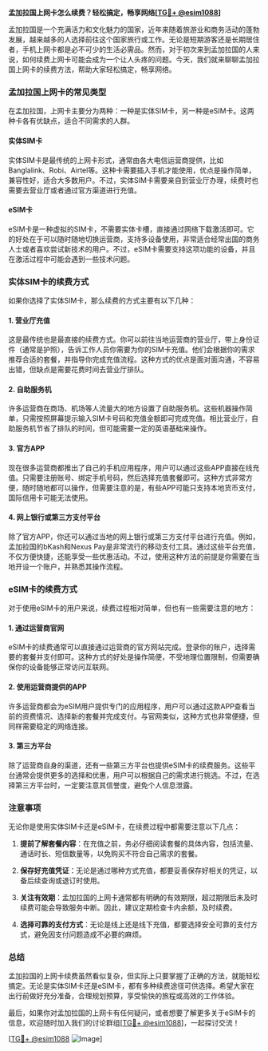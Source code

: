 **孟加拉国上网卡怎么续费？轻松搞定，畅享网络[[TG💪+ @esim1088](https://t.me/s/esim1088)]**

孟加拉国是一个充满活力和文化魅力的国家，近年来随着旅游业和商务活动的蓬勃发展，越来越多的人选择前往这个国家旅行或工作。无论是短期游客还是长期居住者，手机上网卡都是必不可少的生活必需品。然而，对于初次来到孟加拉国的人来说，如何续费上网卡可能会成为一个让人头疼的问题。今天，我们就来聊聊孟加拉国上网卡的续费方法，帮助大家轻松搞定，畅享网络。

### 孟加拉国上网卡的常见类型

在孟加拉国，上网卡主要分为两种：一种是实体SIM卡，另一种是eSIM卡。这两种卡各有优缺点，适合不同需求的人群。

#### 实体SIM卡

实体SIM卡是最传统的上网卡形式，通常由各大电信运营商提供，比如Banglalink、Robi、Airtel等。这种卡需要插入手机才能使用，优点是操作简单，兼容性好，适合大多数用户。不过，实体SIM卡需要亲自到营业厅办理，续费时也需要去营业厅或者通过官方渠道进行充值。

#### eSIM卡

eSIM卡是一种虚拟的SIM卡，不需要实体卡槽，直接通过网络下载激活即可。它的好处在于可以随时随地切换运营商，支持多设备使用，非常适合经常出国的商务人士或者喜欢尝试新技术的用户。不过，eSIM卡需要支持这项功能的设备，并且在激活过程中可能会遇到一些技术问题。

### 实体SIM卡的续费方式

如果你选择了实体SIM卡，那么续费的方式主要有以下几种：

#### 1. 营业厅充值

这是最传统也是最直接的续费方式。你可以前往当地运营商的营业厅，带上身份证件（通常是护照），告诉工作人员你需要为你的SIM卡充值。他们会根据你的需求推荐合适的套餐，并指导你完成充值流程。这种方式的优点是面对面沟通，不容易出错，但缺点是需要花费时间去营业厅排队。

#### 2. 自助服务机

许多运营商在商场、机场等人流量大的地方设置了自助服务机。这些机器操作简单，只需按照屏幕提示输入SIM卡号码和充值金额即可完成充值。相比营业厅，自助服务机节省了排队的时间，但可能需要一定的英语基础来操作。

#### 3. 官方APP

现在很多运营商都推出了自己的手机应用程序，用户可以通过这些APP直接在线充值。只需要注册账号、绑定手机号码，然后选择充值套餐即可。这种方式非常方便，随时随地都可以操作，但需要注意的是，有些APP可能只支持本地货币支付，国际信用卡可能无法使用。

#### 4. 网上银行或第三方支付平台

除了官方APP，你还可以通过当地的网上银行或第三方支付平台进行充值。例如，孟加拉国的bKash和Nexus Pay是非常流行的移动支付工具。通过这些平台充值，不仅方便快捷，还能享受一些优惠活动。不过，使用这种方法的前提是你需要在当地开设一个账户，并熟悉其操作流程。

### eSIM卡的续费方式

对于使用eSIM卡的用户来说，续费过程相对简单，但也有一些需要注意的地方：

#### 1. 通过运营商官网

eSIM卡的续费通常可以直接通过运营商的官方网站完成。登录你的账户，选择需要的套餐并支付即可。这种方式的好处是操作简便，不受地理位置限制，但需要确保你的设备能够正常访问互联网。

#### 2. 使用运营商提供的APP

许多运营商都会为eSIM用户提供专门的应用程序，用户可以通过这款APP查看当前的资费情况、选择新的套餐并完成支付。与官网类似，这种方式也非常便捷，但同样需要稳定的网络连接。

#### 3. 第三方平台

除了运营商自身的渠道，还有一些第三方平台也提供eSIM卡的续费服务。这些平台通常会提供更多的选择和优惠，用户可以根据自己的需求进行挑选。不过，在选择第三方平台时，一定要注意其信誉度，避免个人信息泄露。

### 注意事项

无论你是使用实体SIM卡还是eSIM卡，在续费过程中都需要注意以下几点：

1. **提前了解套餐内容**：在充值之前，务必仔细阅读套餐的具体内容，包括流量、通话时长、短信数量等，以免购买不符合自己需求的套餐。

2. **保存好充值凭证**：无论是通过哪种方式充值，都要妥善保存好相关的凭证，以备后续查询或退订时使用。

3. **关注有效期**：孟加拉国的上网卡通常都有明确的有效期限，超过期限后未及时续费可能会导致服务中断。因此，建议定期检查卡内余额，及时续费。

4. **选择可靠的支付方式**：无论是线上还是线下充值，都要选择安全可靠的支付方式，避免因支付问题造成不必要的麻烦。

### 总结

孟加拉国的上网卡续费虽然看似复杂，但实际上只要掌握了正确的方法，就能轻松搞定。无论是实体SIM卡还是eSIM卡，都有多种续费途径可供选择。希望大家在出行前做好充分准备，合理规划预算，享受愉快的旅程或高效的工作体验。

最后，如果你对孟加拉国的上网卡有任何疑问，或者想要了解更多关于eSIM卡的信息，欢迎随时加入我们的讨论群组[[TG💪+ @esim1088](https://t.me/s/esim1088)]，一起探讨交流！

[[TG💪+ @esim1088](https://t.me/s/esim1088) ![Image](https://i.postimg.cc/4NQfJmqS/Snipaste-2025-05-13-00-14-12.png)]